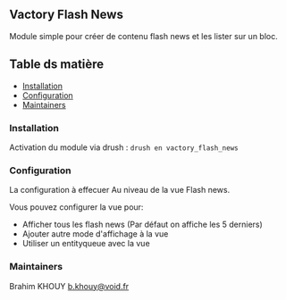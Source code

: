 
## Vactory Flash News

Module simple pour créer de contenu flash news et les lister sur un bloc.

## Table ds matière
 * [Installation](#installation)
 * [Configuration](#configuration)
 * [Maintainers](#Maintainers)

### Installation

Activation du module via drush :  `drush en vactory_flash_news`

### Configuration

La configuration à effecuer Au niveau de la vue Flash news.

Vous pouvez configurer la vue pour:

* Afficher tous les flash news (Par défaut on affiche les 5 derniers)
* Ajouter autre mode d'affichage à la vue
* Utiliser un entityqueue avec la vue

### Maintainers

Brahim KHOUY 
<b.khouy@void.fr>
